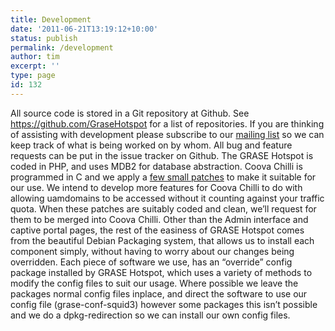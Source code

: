 ```yaml
---
title: Development
date: '2011-06-21T13:19:12+10:00'
status: publish
permalink: /development
author: tim
excerpt: ''
type: page
id: 132
---
```

All source code is stored in a Git repository at Github. See <https://github.com/GraseHotspot> for a list of repositories. If you are thinking of assisting with development please subscribe to our [mailing list](https://grasehotspot.org/mailing-list/ "Mailing List") so we can keep track of what is being worked on by whom. All bug and feature requests can be put in the issue tracker on Github. The GRASE Hotspot is coded in PHP, and uses MDB2 for database abstraction. Coova Chilli is programmed in C and we apply a [few small patches](https://grasehotspot.org/documentation/coova-chilli-patches/ "Coova Chilli Patches") to make it suitable for our use. We intend to develop more features for Coova Chilli to do with allowing uamdomains to be accessed without it counting against your traffic quota. When these patches are suitably coded and clean, we’ll request for them to be merged into Coova Chilli. Other than the Admin interface and captive portal pages, the rest of the easiness of GRASE Hotspot comes from the beautiful Debian Packaging system, that allows us to install each component simply, without having to worry about our changes being overridden. Each piece of software we use, has an “override” config package installed by GRASE Hotspot, which uses a variety of methods to modify the config files to suit our usage. Where possible we leave the packages normal config files inplace, and direct the software to use our config file (grase-conf-squid3) however some packages this isn’t possible and we do a dpkg-redirection so we can install our own config files.
